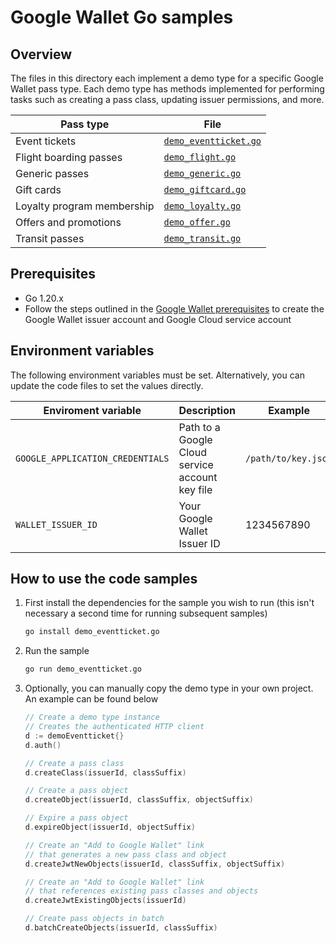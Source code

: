 # Google Wallet Go samples

## Overview

The files in this directory each implement a demo type for a specific Google
Wallet pass type. Each demo type has methods implemented for performing tasks such as
creating a pass class, updating issuer permissions, and more.

| Pass type                  | File                                           |
|----------------------------|------------------------------------------------|
| Event tickets              | [`demo_eventticket.go`](./demo_eventticket.go) |
| Flight boarding passes     | [`demo_flight.go`](./demo_flight.go)           |
| Generic passes             | [`demo_generic.go`](./demo_generic.go)         |
| Gift cards                 | [`demo_giftcard.go`](./demo_giftcard.go)       |
| Loyalty program membership | [`demo_loyalty.go`](./demo_loyalty.go)         |
| Offers and promotions      | [`demo_offer.go`](./demo_offer.go)             |
| Transit passes             | [`demo_transit.go`](./demo_transit.go)         |

## Prerequisites

*   Go 1.20.x
*   Follow the steps outlined in the
    [Google Wallet prerequisites](https://developers.google.com/wallet/generic/web/prerequisites)
    to create the Google Wallet issuer account and Google Cloud service account

## Environment variables

The following environment variables must be set. Alternatively, you can update
the code files to set the values directly.

| Enviroment variable              | Description                                     | Example             |
|----------------------------------|-------------------------------------------------|---------------------|
| `GOOGLE_APPLICATION_CREDENTIALS` | Path to a Google Cloud service account key file | `/path/to/key.json` |
| `WALLET_ISSUER_ID`               | Your Google Wallet Issuer ID                    | 1234567890          |

## How to use the code samples

1.  First install the dependencies for the sample you wish to run (this isn't necessary a second time for running subsequent samples)

    ```bash
    go install demo_eventticket.go
    ```

2.  Run the sample

    ```bash
    go run demo_eventticket.go
    ```

3.  Optionally, you can manually copy the demo type in your own project. An example
    can be found below

    ```go
    // Create a demo type instance
    // Creates the authenticated HTTP client
    d := demoEventticket{}
    d.auth()

    // Create a pass class
    d.createClass(issuerId, classSuffix)

    // Create a pass object
    d.createObject(issuerId, classSuffix, objectSuffix)

    // Expire a pass object
    d.expireObject(issuerId, objectSuffix)

    // Create an "Add to Google Wallet" link
    // that generates a new pass class and object
    d.createJwtNewObjects(issuerId, classSuffix, objectSuffix)

    // Create an "Add to Google Wallet" link
    // that references existing pass classes and objects
    d.createJwtExistingObjects(issuerId)

    // Create pass objects in batch
    d.batchCreateObjects(issuerId, classSuffix)
    ```

